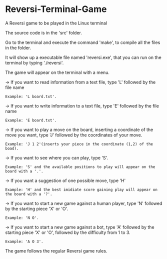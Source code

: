 # Reversi-Terminal-Game
A Reversi game to be played in the Linux terminal

The source code is in the 'src' folder.

Go to the terminal and execute the command 'make', to compile all the files in the folder.

It will show up a executable file named 'reversi.exe', that you can run 
on the terminal by typing './reversi'.

The game will appear on the terminal with a menu.

-> If you want to read information from a text file, type 'L' followed by the file name
  
	Example: 'L board.txt'.

-> If you want to write information to a text file, type 'E' followed by the file name
  	
	Example: 'E board.txt'.

-> If you want to play a move on the board, inserting a coordinate of the move you want,
type 'J' followed by the coordinates of your move.
  
	Example: 'J 1 2'(inserts your piece in the coordinate (1,2) of the boad).

-> If you want to see where you can play, type 'S'.
  
	Example: 'S' and the available positions to play will appear on the board with a '.'. 

-> If you want a suggestion of one possible move, type 'H'
  	
	Example: 'H' and the best imidiate score gaining play will appear on the board with a '?'. 

-> If you want to start a new game against a human player, type 'N' 
followed by the starting piece 'X' or 'O'.
  
	Example: 'N O'.

-> If you want to start a new game against a bot, type 'A' 
followed by the starting piece 'X' or 'O', followed by the difficulty from 1 to 3.
  	
	Example: 'A O 3'.
  
The game follows the regular Reversi game rules.
